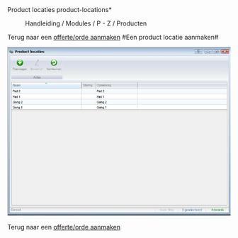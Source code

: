 <properties>
	<page>
		<title>Product locaties</title>
		<description>Product locaties</description>
		<context>product-locations*</context>
	</page>
	<menu>
		<position>Handleiding / Modules / P - Z / Producten</position> 
		<title>Product locatie aanmaken</title>
	</menu>
</properties>

Terug naar een [offerte/orde aanmaken](http://hybridsaas.support/pages/handleiding/modules/F-O/offerte-en-orders/een-offerte-of-order-aanmaken)
#Een product locatie aanmaken#


![](images/product-locaties.JPG)

Terug naar een [offerte/orde aanmaken](http://hybridsaas.support/pages/handleiding/modules/F-O/offerte-en-orders/een-offerte-of-order-aanmaken)